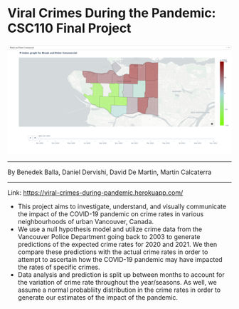 # Viral Crimes During the Pandemic: CSC110 Final Project

![Chloropleth map of Break and Enter Commercial crimes](https://github.com/DanielDervishi/CSC110-Final-Project/blob/main/project-showcase.png?raw=true "Project showcase")

***

By Benedek Balla, Daniel Dervishi, David De Martin, Martin Calcaterra

***
Link: https://viral-crimes-during-pandemic.herokuapp.com/

* This project aims to investigate, understand, and visually communicate the impact of the COVID-19 pandemic on crime rates in various neighbourhoods of urban Vancouver, Canada.
* We use a null hypothesis model and utilize crime data from the Vancouver Police Department going back to 2003 to generate predictions of the expected crime rates for 2020 and 2021. We then compare these predictions with the actual crime rates in order to attempt to ascertain how the COVID-19 pandemic may have impacted the rates of specific crimes. 
* Data analysis and prediction is split up between months to account for the variation of crime rate throughout the year/seasons. As well, we assume a normal probabliity distribution in the crime rates in order to generate our estimates of the impact of the pandemic. 
